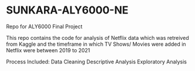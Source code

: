 # SUNKARA-ALY6000-NE
Repo for ALY6000 Final Project

This repo contains the code for analysis of Netflix data which was retreived from Kaggle and the timeframe 
in which TV Shows/ Movies were added in Netflix were between 2019 to 2021

Process Included:
Data Cleaning
Descriptive Analysis
Exploratory Analysis
